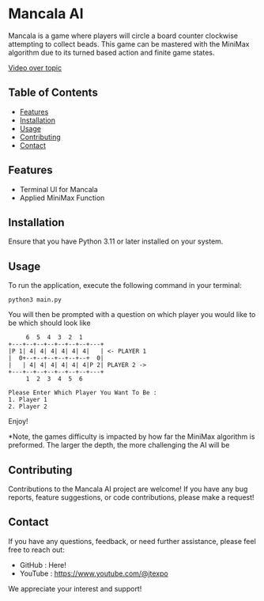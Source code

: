 # Mancala AI

Mancala is a game where players will circle a board counter clockwise attempting to collect beads. This game can be mastered with the MiniMax algorithm due to its turned based action and finite game states. 

[Video over topic](https://youtu.be/XRvHv61Z3UY)


## Table of Contents

- [Features](#features)
- [Installation](#installation)
- [Usage](#usage)
- [Contributing](#contributing)
- [Contact](#contact)

## Features

- Terminal UI for Mancala
- Applied MiniMax Function

## Installation

Ensure that you have Python 3.11 or later installed on your system.

## Usage

To run the application, execute the following command in your terminal:

```
python3 main.py
```

You will then be prompted with a question on which player you would like to be which should look like 

```
     6  5  4  3  2  1
+---+--+--+--+--+--+--+---+
|P 1| 4| 4| 4| 4| 4| 4|   | <- PLAYER 1
|  0+--+--+--+--+--+--+  0|
|   | 4| 4| 4| 4| 4| 4|P 2| PLAYER 2 ->
+---+--+--+--+--+--+--+---+
     1  2  3  4  5  6

Please Enter Which Player You Want To Be :
1. Player 1
2. Player 2
```

Enjoy!

*Note, the games difficulty is impacted by how far the MiniMax algorithm is preformed. The larger the depth, the more challenging the AI will be

## Contributing

Contributions to the Mancala AI project are welcome! If you have any bug reports, feature suggestions, or code contributions, please make a request!

## Contact

If you have any questions, feedback, or need further assistance, please feel free to reach out:

- GitHub : Here!
- YouTube : https://www.youtube.com/@jtexpo

We appreciate your interest and support!
